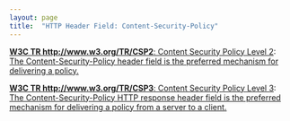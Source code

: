 ```yaml
---
layout: page
title:  "HTTP Header Field: Content-Security-Policy"
---
```


[**W3C TR http://www.w3.org/TR/CSP2**: Content Security Policy Level 2](/specs/W3C/TR/CSP2 "This document defines a policy language used to declare a set of content restrictions for a web resource, and a mechanism for transmitting the policy from a server to a client where the policy is enforced."): [The Content-Security-Policy header field is the preferred mechanism for delivering a policy.]()

[**W3C TR http://www.w3.org/TR/CSP3**: Content Security Policy Level 3](/specs/W3C/TR/CSP3 "This document defines a mechanism by which web developers can control the resources which a particular page can fetch or execute, as well as a number of security-relevant policy decisions."): [The Content-Security-Policy HTTP response header field is the preferred mechanism for delivering a policy from a server to a client.]()

